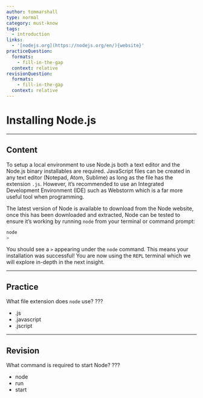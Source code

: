 ```yaml
---
author: tommarshall
type: normal
category: must-know
tags:
  - introduction
links:
  - '[nodejs.org](https://nodejs.org/en/){website}'
practiceQuestion:
  formats:
    - fill-in-the-gap
  context: relative
revisionQuestion:
  formats:
    - fill-in-the-gap
  context: relative
---
```


# Installing Node.js


---

## Content

To setup a local environment to use Node.js both a text editor and the Node.js binary installables are required. JavaScript files can be created in any text editor (Notepad, Atom, Sublime) as long as the file has the extension `.js`. However, it’s recommended to use an Integrated Development Environment (IDE) such as Webstorm which is a far more useful tool when programming.

The latest version of Node is available to download from the Node website, once this has been downloaded and extracted, Node can be tested to ensure it’s working by running `node` from your terminal or command prompt:

```bash
node
>
```

You should see a `>` appearing under the `node` command. This means your installation was successful! You are now using the `REPL` terminal which we will explore in-depth in the next insight.


---

## Practice

What file extension does `node` use?
???

- .js
- .javascript
- .jscript


---

## Revision

What command is required to start Node?
???

- node
- run
- start
